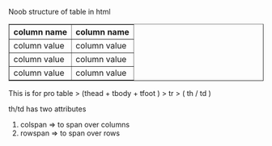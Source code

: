 Noob structure of table in html
<table border="1">		<!-- table -->
  <tr>				<!-- row -->
    <th>column name</th>	<!-- cell -->
    <th>column name</th>
  </tr>
  <tr>
    <td>column value</td>
    <td>column value</td>
  </tr>
  <tr>
    <td>column value</td>
    <td>column value</td>
  </tr>
  <tr>
    <td>column value</td>
    <td>column value</td>
  </tr>
</table>


This is for pro
table > (thead + tbody + tfoot ) > tr > ( th / td )

th/td has two attributes
1. colspan => to span over columns
2. rowspan => to span over rows